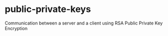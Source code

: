 # public-private-keys
Communication between a server and a client using RSA Public Private Key Encryption
